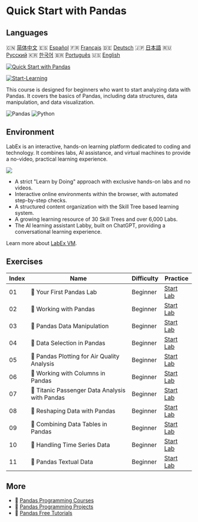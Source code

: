 # Quick Start with Pandas

## Languages

🇨🇳 [简体中文](README_zh.md) 🇪🇸 [Español](README_es.md) 🇫🇷 [Français](README_fr.md) 🇩🇪 [Deutsch](README_de.md) 🇯🇵 [日本語](README_ja.md) 🇷🇺 [Русский](README_ru.md) 🇰🇷 [한국어](README_ko.md) 🇧🇷 [Português](README_pt.md) 🇺🇸 [English](README.md) 

[![Quick Start with Pandas](https://cover-creator.labex.io/quick-start-with-pandas.png)](https://labex.io/courses/quick-start-with-pandas)

[![Start-Learning](https://img.shields.io/badge/Start-Learning-whitesmoke?style=for-the-badge)](https://labex.io/courses/quick-start-with-pandas)

This course is designed for beginners who want to start analyzing data with Pandas. It covers the basics of Pandas, including data structures, data manipulation, and data visualization.

![Pandas](https://img.shields.io/badge/Pandas-whitesmoke?style=for-the-badge&logo=pandas)
![Python](https://img.shields.io/badge/Python-whitesmoke?style=for-the-badge&logo=python)


## Environment

LabEx is an interactive, hands-on learning platform dedicated to coding and technology. It combines labs, AI assistance, and virtual machines to provide a no-video, practical learning experience.

![](https://tutorial-screenshot.getvm.io/images/vm-1725247253.png)

- A strict "Learn by Doing" approach with exclusive hands-on labs and no videos.
- Interactive online environments within the browser, with automated step-by-step checks.
- A structured content organization with the Skill Tree based learning system.
- A growing learning resource of 30 Skill Trees and over 6,000 Labs.
- The AI learning assistant Labby, built on ChatGPT, providing a conversational learning experience.

Learn more about [LabEx VM](https://support.labex.io/using-labex/virtual-machine).

## Exercises

|   Index | Name                                           | Difficulty   | Practice                                                                                                                    |
|---------|------------------------------------------------|--------------|-----------------------------------------------------------------------------------------------------------------------------|
|      01 | 📖 Your First Pandas Lab                       | Beginner     | <a target='_blank' href='https://labex.io/tutorials/pandas-your-first-pandas-lab-92727'>Start Lab</a>                       |
|      02 | 📖 Working with Pandas                         | Beginner     | <a target='_blank' href='https://labex.io/tutorials/python-working-with-pandas-65430'>Start Lab</a>                         |
|      03 | 📖 Pandas Data Manipulation                    | Beginner     | <a target='_blank' href='https://labex.io/tutorials/python-pandas-data-manipulation-65431'>Start Lab</a>                    |
|      04 | 📖 Data Selection in Pandas                    | Beginner     | <a target='_blank' href='https://labex.io/tutorials/python-data-selection-in-pandas-65432'>Start Lab</a>                    |
|      05 | 📖 Pandas Plotting for Air Quality Analysis    | Beginner     | <a target='_blank' href='https://labex.io/tutorials/python-pandas-plotting-for-air-quality-analysis-65433'>Start Lab</a>    |
|      06 | 📖 Working with Columns in Pandas              | Beginner     | <a target='_blank' href='https://labex.io/tutorials/python-working-with-columns-in-pandas-65434'>Start Lab</a>              |
|      07 | 📖 Titanic Passenger Data Analysis with Pandas | Beginner     | <a target='_blank' href='https://labex.io/tutorials/python-titanic-passenger-data-analysis-with-pandas-65435'>Start Lab</a> |
|      08 | 📖 Reshaping Data with Pandas                  | Beginner     | <a target='_blank' href='https://labex.io/tutorials/python-reshaping-data-with-pandas-65436'>Start Lab</a>                  |
|      09 | 📖 Combining Data Tables in Pandas             | Beginner     | <a target='_blank' href='https://labex.io/tutorials/python-combining-data-tables-in-pandas-65437'>Start Lab</a>             |
|      10 | 📖 Handling Time Series Data                   | Beginner     | <a target='_blank' href='https://labex.io/tutorials/python-handling-time-series-data-65438'>Start Lab</a>                   |
|      11 | 📖 Pandas Textual Data                         | Beginner     | <a target='_blank' href='https://labex.io/tutorials/python-pandas-textual-data-65439'>Start Lab</a>                         |

## More

- 🔗 [Pandas Programming Courses](https://github.com/labex-labs/awesome-programming-courses)
- 🔗 [Pandas Programming Projects](https://github.com/labex-labs/awesome-programming-projects)
- 🔗 [Pandas Free Tutorials](https://github.com/labex-labs/pandas-free-tutorials)

